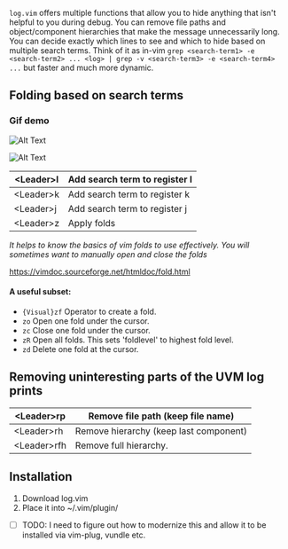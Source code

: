 
`log.vim` offers multiple functions that allow you to hide anything that isn't helpful to you during debug.
You can remove file paths and object/component hierarchies that make the message unnecessarily long.
You can decide exactly which lines to see and which to hide based on multiple search terms.
Think of it as in-vim `grep <search-term1> -e <search-term2> ... <log> | grep -v <search-term3> -e <search-term4> ...` but faster and much more dynamic.


## Folding based on search terms
### Gif demo
![Alt Text](https://github.com/wnim/UVM-Log-Focus/blob/main/UVM-log-Focus-Demo.gif)

![Alt Text](https://github.com/wnim/UVM-Log-Focus/blob/main/UVM-log-Focus-Longer-Demo.gif)

| \<Leader>l | Add search term to register l |
|-----------|-------------------------------|
| \<Leader>k | Add search term to register k |
| \<Leader>j | Add search term to register j |
| \<Leader>z | Apply folds                   |

_It helps to know the basics of vim folds to use effectively. You will sometimes want to manually open and close the folds_

https://vimdoc.sourceforge.net/htmldoc/fold.html

#### A useful subset:
- `{Visual}zf`	Operator to create a fold.
- `zo` Open one fold under the cursor.
- `zc` Close one fold under the cursor.
- `zR` Open all folds.  This sets 'foldlevel' to highest fold level.
- `zd` Delete one fold at the cursor.

## Removing uninteresting parts of the UVM log prints

| \<Leader>rp  | Remove file path (keep file name)      |
|--------------|----------------------------------------|
| \<Leader>rh  | Remove hierarchy (keep last component) |
| \<Leader>rfh | Remove full hierarchy.                 |

## Installation
1. Download log.vim
2. Place it into ~/.vim/plugin/

* [ ] TODO: I need to figure out how to modernize this and allow it to be installed via vim-plug, vundle etc.
